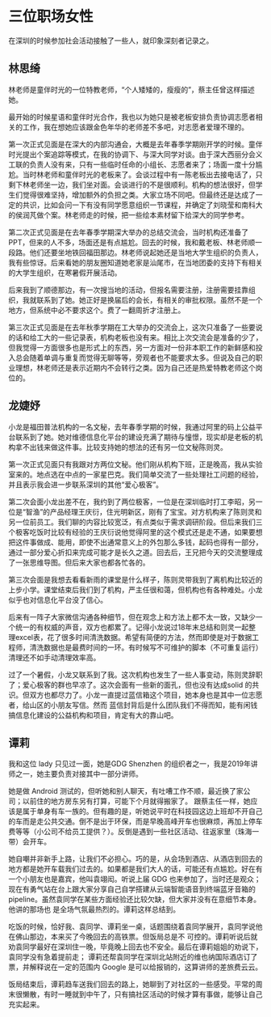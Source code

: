 # 三位职场女性
在深圳的时候参加社会活动接触了一些人，就印象深刻者记录之。
## 林思绮
林老师是童伴时光的一位特教老师，“个人矮矮的，瘦瘦的”，蔡主任曾这样描述她。

最开始的时候星语和童伴时光合作，我也以为她只是被老板安排负责协调志愿者相关的工作，我在想她应该跟金色年华的老师差不多吧，对志愿者爱理不理的。

第一次正式见面是在深大的内部沟通会，大概是去年春季学期刚开学的时候。童伴时光提出个案追踪等模式，在我的协调下、与深大同学对谈。由于深大西丽分会义
工联的负责人没有来，只有一些临时任命的小组长、志愿者来了；场面一度十分尴尬。当时林老师和童伴时光的老板来了。会谈过程中有一陈老板出去接电话了，只剩下林老师坐一边，我们坐对面。会谈进行的不是很顺利。机构的想法很好，但学生们觉得很难坚持，增加额外的负担之类。大家立场不同吧。但最终还是达成了一定的共识，比如会问一下有没有同学愿意组织一节课程，并确定了刘晓莹和南科大的侯润芃做个案。林老师走的时候，把一些绘本素材留下给深大的同学参考。

第二次正式见面是在去年春季学期深大举办的总结交流会，当时机构还准备了PPT，但来的人不多，场面还是有点尴尬。回去的时候，我和戴老板、林老师顺一段路。他们还要坐地铁回福田那边。林老师说起她还是当地大学生组织的负责人，我有些惊讶。后来看她的朋友圈知道她老家是汕尾市，在当地团委的支持下有相关的大学生组织，在寒暑假开展活动。

后来我到了顺德那边，有一次搜当地的活动，但报名需要注册，注册需要挂靠组织，我就联系到了她。她正好是换届后的会长，有相关的审批权限。虽然不是一个地方，但系统中必不要求这个。费了一翻周折才注册上。

第三次正式见面是在去年秋季学期在工大举办的交流会上，这次只准备了一些要说的话和给工大的一些记录表，机构老板也没有来。相比上次交流会是准备的少了，但我觉得一方面很多也是形式上的东西，另一方面对一份非本职工作的新鲜感和投入总会随着单调与重复而觉得无聊等等，旁观者也不能要求太多。但说及自己的职业理想，林老师还是表示近期内不会转行之类。因为自己还是热爱特教老师这个岗位的。

## 龙婕妤
小龙是福田普法机构的一名文秘，去年春季学期的时候，我通过阿里的码上公益平台联系到了她。她对维德信息化平台的建设充满了期待与憧憬，现实却是老板的机构拿不出钱来做这件事。比较支持她的想法的还有另一位文秘陈则灵。

第一次正式见面只有我跟对方两位文秘。他们刚从机构下班，正是晚高，我从实验室来的。地点选在中点的一家星巴克。我们简单交流了一些处理社工问题的经验，并且表示我会进一步联系深圳的其他“爱心极客”。

第二次会面小龙出差不在，我约到了两位极客，一位是在深圳临时打工李昭，另一位是“智渔”的产品经理王庆衍，住光明新区，刚有了宝宝。对方机构来了陈则灵和另一位前员工。我们聊的内容比较宽泛，有点类似于需求调研阶段。但后来我们三个极客吃饭时比较有经验的王庆衍说他觉得阿里的这个模式还是走不通，如果要想把这件事做成、能用，即使不出通常意义上的外包那么多钱，起码也得有一部分，通过一部分爱心折扣来完成可能才是长久之道。回去后，王兄把今天的交流整理成了一张思维导图。但后来大家也都各忙各的。

第三次会面是我想去看看新雨的课堂是什么样子，陈则灵带我到了离机构比较近的上步小学。课堂结束后我们到了机构，严主任很和蔼，但机构也有各种难处。小龙似乎也对信息化平台没了信心。

后来有一阵子大家微信沟通各种细节，但在观念上和方法上都不太一致，又缺少一个统一的有权威的声音，双方也都累了。记得小龙说过18年末总结和则灵一起整理excel表，花了很多时间清洗数据。希望有简便的方法，然而即使是对于数据工程师，清洗数据也是最费时间的一环。有时候写不可维护的脚本（不可重复运行）清理还不如手动清理效率高。

过了一个暑假，小龙又联系到了我。这次机构也发生了一些人事变动，陈则灵辞职了；爱心极客的群也早凉了。这次会面有一些新的面孔，但也没有达成solid 的共识。但双方也都尽力了。小龙一直提过蓝信箱这个项目，她本身也是其中一位志愿者，给山区的小朋友写信。然而
蓝信封背后是什么团队我们不得而知，能有闲钱搞信息化建设的公益机构和项目，肯定有大的靠山吧。

## 谭莉
我和这位 lady 只见过一面，她是GDG Shenzhen 的组织者之一，我是2019年讲师之一，她主要负责对接其中一部分讲师。

她是做 Android 测试的，但听她和别人聊天，有吐嘈工作不顺，最近换了家公司；以前住的地方房东另有打算，可能下个月就得搬家了。
跟蔡主任一样，她应该是属于单身有车一族的。但有趣的是，听她说平时在科技园这边上班却不开自己的车而是走公共交通。倒不是出于环保，而是早晚高峰开车也很麻烦，再加上停车费等等（小公司不给员工提供？）。反倒是遇到一些社区活动、往返家里（珠海一带）会开车。

她自嘲并非新手上路，让我们不必担心。巧的是，从会场到酒店、从酒店到回去的地方都是她开车载我们过去的。如果都是我们大人的话，可能还有点尴尬。好在有一个小朋友也是嘉宾，他叫袁翊闳。听说上届 GDG 也来参加了，当时还是观众；现在有勇气站在台上跟大家分享自己自学搭建从云端智能语音到终端蓝牙音箱的 pipeline。虽然袁同学在某些方面经验还比较欠缺，但大家并没有在意细节本身。他讲的那场也
是全场气氛最热烈的。谭莉这样总结到。

吃饭的时候，恰好我、袁同学、谭莉坐一桌，话题围绕着袁同学展开，袁同学说他在佛山那边，本来买了今晚回去的高铁票。但饭局总是不
可控的。谭莉听说后就劝袁同学最好在深圳住一晚，毕竟晚上回去也不安全。最后在谭莉姐姐的劝说下，袁同学没有急着提前走；
谭莉还帮袁同学在深圳北站附近的维也纳国际酒店订了票，并解释说在一定的范围内 Google 是可以给报销的，这算讲师的差旅费云云。

饭局结束后，谭莉趋车送我们回去的路上，她聊到了对社区的一些感受。平常的周末很懒散，有时一睡就到中午了，只有搞社区活动的时候才算有事做，能够让自己充实起来。